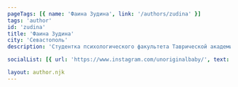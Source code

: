 ```yaml
---
pageTags: [{ name: 'Фаина Зудина', link: '/authors/zudina' }]
tags: 'author'
id: 'zudina'
title: 'Фаина Зудина'
city: 'Севастополь'
description: 'Студентка психологического факультета Таврической академии КФУ имени В.И. Вернадского и художница.'

socialList: [{ url: 'https://www.instagram.com/unoriginalbaby/', text: 'Инстаграм' }]

layout: author.njk
---
```

